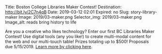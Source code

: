 Title: Boston College Libraries Maker Contest!
Destination: http://bit.ly/2C7n4qB
Date: 2019-03-12 02:01
Expired: no
Slug: story-library-maker
Image: 2019/03-maker.png
Selector_img: 2019/03-maker.png
Image_alt: reads bring history to life

Are you a creative who likes technology? Enter our first BC Libraries Maker Contest! Use digital tools (any you like!) to create multi-modal content for the web and our multi-touch table! Prizes totaling up to $500! Proposals due 5/15/2019. <a href="http://bit.ly/2C7n4qB">Learn more by clicking here</a>.